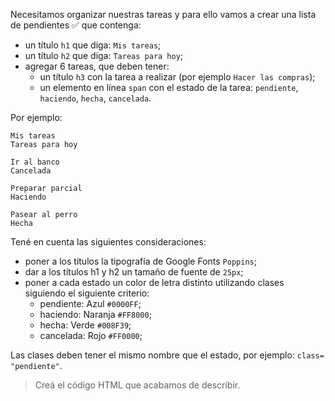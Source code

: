 Necesitamos organizar nuestras tareas y para ello vamos a crear una lista de pendientes :white_check_mark: que contenga:

- un título `h1` que diga: `Mis tareas`;
- un título `h2` que diga: `Tareas para hoy`;
- agregar 6 tareas, que deben tener:
  - un título `h3` con la tarea a realizar (por ejemplo `Hacer las compras`);
  - un elemento en línea `span` con el estado de la tarea: `pendiente`, `haciendo`, `hecha`, `cancelada`.
  
Por ejemplo:

```
Mis tareas
Tareas para hoy

Ir al banco
Cancelada

Preparar parcial
Haciendo

Pasear al perro
Hecha
```
Tené en cuenta las siguientes consideraciones:

- poner a los títulos la tipografía de Google Fonts `Poppins`;
- dar a los títulos h1 y h2 un tamaño de fuente de `25px`;
- poner a cada estado un color de letra distinto utilizando clases siguiendo el siguiente criterio:
  - pendiente: Azul `#0000FF`;
  - haciendo: Naranja `#FF8000`;
  - hecha: Verde `#008F39`;
  - cancelada: Rojo `#FF0000`;

Las clases deben tener el mismo nombre que el estado, por ejemplo: `class= "pendiente"`.

> Creá el código HTML que acabamos de describir.